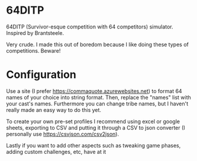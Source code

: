 # 64DITP
64DITP (Survivor-esque competition with 64 competitors) simulator. Inspired by Brantsteele.

Very crude. I made this out of boredom because I like doing these types of competitions. Beware!
# Configuration
Use a site (I prefer https://commaquote.azurewebsites.net) to format 64 names of your choice into string format. Then, replace the "names" list with your cast's names.
Furthermore you can change tribe names, but I haven't really made an easy way to do this yet.

To create your own pre-set profiles I recommend using excel or google sheets, exporting to CSV and putting it through a CSV to json converter (I personally use https://csvjson.com/csv2json).

Lastly if you want to add other aspects such as tweaking game phases, adding custom challenges, etc, have at it
